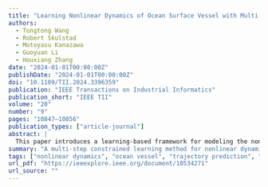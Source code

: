 ```yaml
---
title: "Learning Nonlinear Dynamics of Ocean Surface Vessel with Multi-Step Constraints"
authors:
  - Tongtong Wang
  - Robert Skulstad
  - Motoyasu Kanazawa
  - Guoyuan Li
  - Houxiang Zhang
date: "2024-01-01T00:00:00Z"
publishDate: "2024-01-01T00:00:00Z"
doi: "10.1109/TII.2024.3396359"
publication: "IEEE Transactions on Industrial Informatics"
publication_short: "IEEE TII"
volume: "20"
number: "9"
pages: "10847–10856"
publication_types: ["article-journal"]
abstract: |
  This paper introduces a learning-based framework for modeling the nonlinear dynamics of ocean surface vessels under multi-step prediction constraints. The proposed method combines recurrent neural networks with constraint-aware optimization to improve trajectory prediction accuracy and stability in complex marine environments. The approach is validated using real-world vessel data, demonstrating superior performance over baseline models.
summary: "A multi-step constrained learning method for nonlinear dynamic modeling of surface vessels using neural networks, published in IEEE TII."
tags: ["nonlinear dynamics", "ocean vessel", "trajectory prediction", "multi-step learning", "industrial informatics"]
url_pdf: "https://ieeexplore.ieee.org/document/10534271"
url_source: ""
---
```


